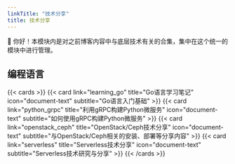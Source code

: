 ```yaml
---
linkTitle: "技术分享"
title: 技术分享
---
```


👋 你好！本模块内是对之前博客内容中与底层技术有关的合集，集中在这个统一的模块中进行管理。

<!--more-->

## 编程语言

{{< cards >}}
  {{< card link="learning_go" title="Go语言学习笔记" icon="document-text" subtitle="Go语言入门基础" >}}
  {{< card link="python_grpc" title="利用gRPC构建Python微服务" icon="document-text" subtitle="如何使用gRPC构建Python微服务" >}}
  {{< card link="openstack_ceph" title="OpenStack/Ceph技术分享" icon="document-text" subtitle="与OpenStack/Ceph相关的安装、部署等分享内容" >}}
  {{< card link="serverless" title="Serverless技术分享" icon="document-text" subtitle="Serverless技术研究与分享" >}}
{{< /cards >}}